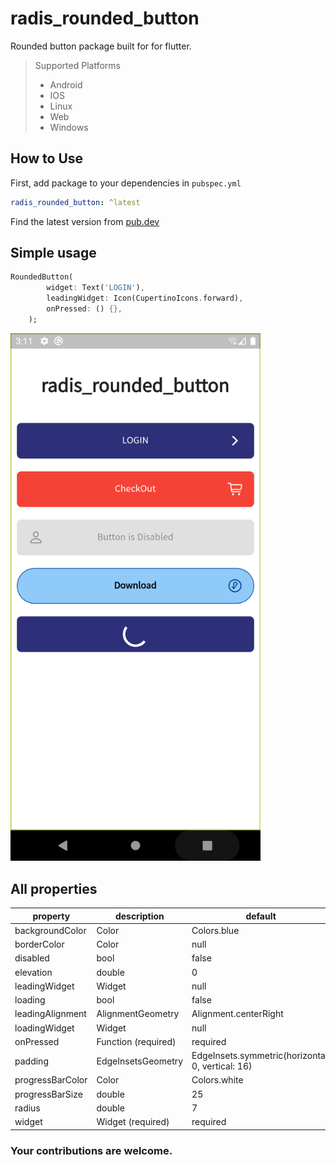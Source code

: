 # radis_rounded_button

Rounded button package built for for flutter.

> Supported Platforms
>
> - Android
> - IOS
> - Linux
> - Web
> - Windows

## How to Use
First, add package to your dependencies in ```pubspec.yml```
```yaml
radis_rounded_button: ^latest
```
Find the latest version from [pub.dev](https://pub.dev/packages/radis_rounded_button)

## Simple usage
```dart
RoundedButton(
        widget: Text('LOGIN'),
        leadingWidget: Icon(CupertinoIcons.forward),
        onPressed: () {},
    );
```


<img src="https://github.com/Radis-Dev/radis_rounded_button/blob/master/screenshot.png?raw=true" width="400"/>

## All properties
| property        | description                                                        | default    |
| --------------- | ------------------------------------------------------------------ |------------|
| backgroundColor | Color                                                              | Colors.blue
| borderColor     | Color                                                              | null
| disabled        | bool                                                               | false
| elevation       | double                                                             | 0
| leadingWidget   | Widget                                                             | null
| loading         | bool                                                               | false
| leadingAlignment| AlignmentGeometry                                                  | Alignment.centerRight
| loadingWidget   | Widget                                                             | null
| onPressed       | Function (required)                                                | required
| padding         | EdgeInsetsGeometry                                                 | EdgeInsets.symmetric(horizontal: 0, vertical: 16)
| progressBarColor| Color                                                              | Colors.white
| progressBarSize | double                                                             | 25
| radius          | double                                                             | 7
| widget          | Widget (required)                                                  | required

### Your contributions are welcome.
